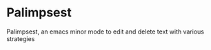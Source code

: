 Palimpsest
==========

Palimpsest, an emacs minor mode to edit and delete text with various strategies